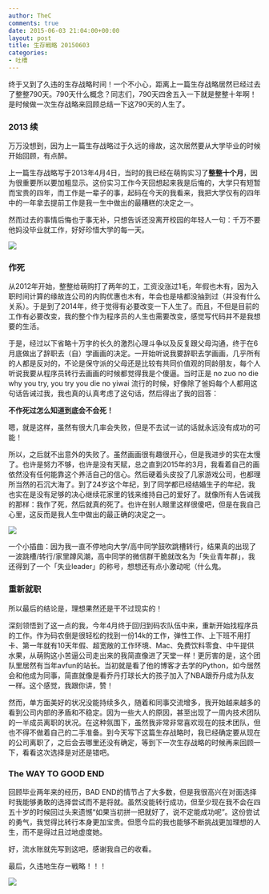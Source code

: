 ```yaml
---
author: TheC
comments: true
date: 2015-06-03 21:04:00+00:00
layout: post
title: 生存戦略 20150603
categories:
- 吐槽
---
```


终于又到了久违的生存战略时间！一个不小心，距离上一篇生存战略居然已经过去了整整790天。790天什么概念？同志们，790天四舍五入一下就是整整十年啊！是时候做一次生存战略来回顾总结一下这790天的人生了。

### 2013 续

万万没想到，因为上一篇生存战略过于久远的缘故，这次居然要从大学毕业的时候开始回顾，有点醉。

上一篇生存战略写于2013年4月4日，当时的我已经在萌购实习了**整整十个月**，因为很重要所以要加粗显示。这份实习工作今天回想起来我是后悔的，大学只有短暂而宝贵的四年，而工作是一辈子的事，起码在今天的我看来，我把大学仅有的四年中的一年拿去提前工作是我一生中做出的最糟糕的决定之一。

然而过去的事情后悔也于事无补，只想告诉还没离开校园的年轻人一句：千万不要他妈没毕业就工作，好好珍惜大学的每一天。

![](http://thec.u.qiniudn.com/QQ20150603-1.png?imageView2/1/w/628)

### 作死

从2012年开始，整整给萌购打了两年的工，工资没涨过1毛，年假也木有，因为入职时间计算的缘故连公司的内购优惠也木有，年会也是啥都没抽到过（并没有什么关系）。于是到了2014年，终于觉得有必要改变一下人生了。而且，不但是目前的工作有必要改变，我的整个作为程序员的人生也需要改变，感觉写代码并不是我想要的生活。

于是，经过以下省略十万字的长久的激烈心理斗争以及反复跟父母沟通，终于在6月底做出了辞职去（自）学画画的决定。一开始听说我要辞职去学画画，几乎所有的人都是反对的，不论是保守派的父母还是比较有共同价值观的同龄朋友，每个人听说我要从程序员转行去画画的时候都觉得我是个傻逼。当时正是 no zuo no die why you try, you try you die no yiwai 流行的时候，好像除了爸妈每个人都用这句话告诫过我，我也真的认真考虑了这句话，然后得出了我的回答：

**不作死过怎么知道到底会不会死！**

嗯，就是这样，虽然有很大几率会失败，但是不去试一试的话就永远没有成功的可能！

所以，之后就不出意外的失败了。虽然画画很有趣很开心，但是我进步的实在太慢了。也许是努力不够，也许是没有天赋，总之直到2015年的3月，我看着自己的画依然没有任何能靠这个养活自己的信心。然后硬着头皮投了几家游戏公司，也都理所当然的石沉大海了。到了24岁这个年纪，到了同学都已经结婚生子的年纪，我也实在是没有足够的决心继续花家里的钱来维持自己的爱好了。就像所有人告诫我的那样：我作了死，然后就真的死了。也许在别人眼里这样很傻吧，但是在我自己心里，这反而是我人生中做出的最正确的决定之一。

![](http://thec.u.qiniudn.com/49343493_p0.jpg?imageView2/1/w/628)

一个小插曲：因为我一直不停地向大学/高中同学鼓吹跳槽转行，结果真的出现了一波跳槽/转行/家里蹲风潮，高中同学的微信群干脆就改名为「失业青年群」，我还得到了一个「失业leader」的称号，想想还有点小激动呢（什么鬼。


### 重新就职

所以最后的结论是，理想果然还是干不过现实的！

深刻领悟到了这一点的我，今年4月终于回归到码农队伍中来，重新开始找程序员的工作。作为码农倒是很轻松的找到一份14k的工作，弹性工作、上下班不用打卡、第一年就有10天年假、超宽敞的工作环境、Mac、免费饮料零食、中午提供水果，从萌购这小苦逼公司走出来的我简直像进了天堂一样！更厉害的是，这个团队里居然有当年avfun的站长。当初就是看了他的博客才去学的Python，如今居然会和他成为同事，简直就像是看乔丹打球长大的孩子加入了NBA跟乔丹成为队友一样。这个感觉，我跟你讲，赞！

然而，单方面美好的状况没能持续多久，随着和同事交流增多，我开始越来越多的看到公司内部的矛盾和不稳定。因为一些大人的原因，甚至出现了一周内技术团队的一半成员离职的状况。在这种氛围下，虽然我非常非常喜欢现在的技术团队，但也不得不做着自己的二手准备。到今天写下这篇生存战略时，我已经确定要从现在的公司离职了，之后会去哪里还没有确定，等到下一次生存战略的时候再来回顾一下，看看这次选择是对还是错吧。

### The WAY TO GOOD END

回顾毕业两年来的经历，BAD END的情节占了大多数，但是我很高兴在对面选择时我能够勇敢的选择尝试而不是将就。虽然没能转行成功，但至少现在我不会在四五十岁的时候回过头来遗憾“如果当初拼一把就好了，说不定能成功呢”。这份尝试的勇气，我觉得比转行本身更加宝贵。但愿今后的我也能够不断挑战更加理想的人生，而不是得过且过地虚度她。

好，流水账就先写到这吧，感谢我自己的收看。

最后，久违地生存ー戦略！！！

![](http://thec.u.qiniudn.com/150002137316.jpg)
